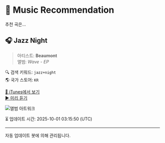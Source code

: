 
# 🎵 Music Recommendation

추천 곡은...

## 🎧 Jazz Night  
> 아티스트: **Beaumont**  
> 앨범: _Wave - EP_  

🔍 검색 키워드: `jazz+night`  
🌎 국가 스토어: `KR`

[🔗 iTunes에서 보기](https://music.apple.com/kr/album/jazz-night/1672767255?i=1672767592&uo=4)  
[▶️ 미리 듣기](https://audio-ssl.itunes.apple.com/itunes-assets/AudioPreview116/v4/8f/e3/a6/8fe3a66a-d16a-19a7-f8c1-4e1a3bbb48d9/mzaf_14094164599989083161.plus.aac.p.m4a)

![앨범 아트워크](https://is1-ssl.mzstatic.com/image/thumb/Music116/v4/72/8e/80/728e8000-89d5-db03-53f8-64d56321fe0e/cover.jpg/100x100bb.jpg)

⏳ 업데이트 시간: 2025-10-01 03:15:50 (UTC)

---
자동 업데이트 봇에 의해 관리됩니다.
